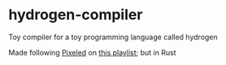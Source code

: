 # hydrogen-compiler

Toy compiler for a toy programming language called hydrogen

Made following [Pixeled](https://www.youtube.com/@pixeled-yt) on [this playlist](https://www.youtube.com/playlist?list=PLUDlas_Zy_qC7c5tCgTMYq2idyyT241qs); but in Rust
